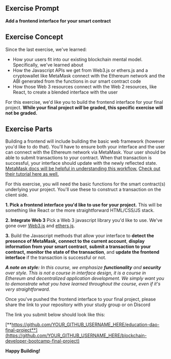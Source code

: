 ﻿## Exercise Prompt
**Add a frontend interface for your smart contract**
## Exercise Concept
Since the last exercise, we've learned: 

- How your users fit into our existing blockchain mental model. Specifically, we've learned about 
- How the Javascript APIs we get from Web3.js or ethers.js and a cryptowallet like MetaMask connect with the Ethereum network and the ABI generated from the functions in our smart contract code
- How those Web 3 resources connect with the Web 2 resources, like React, to create a blended interface with the user

For this exercise, we'd like you to build the frontend interface for your final project. **While your final project *will* be graded, this specific exercise will not be graded.** 
## Exercise Parts
Building a frontend will include building the basic web framework (however you'd like to do that). You'll have to ensure both your interface and the user can connect with the Ethereum network via MetaMask. Your user should be able to submit transactions to your contract. When that transaction is successful, your interface should update with the newly reflected state. [MetaMask docs will be helpful in understanding this workflow.](https://docs.metamask.io/guide/getting-started.html#basic-considerations) [Check out their tutorial here as well.](https://docs.metamask.io/guide/create-dapp.html#basic-action-part-1)

For this exercise, you will need the basic functions for the smart contract(s) underlying your project. You'll use these to construct a transaction on the client side.

**1. Pick a frontend interface you'd like to use for your project.** This will be something like React or the more straightforward HTML/CSS/JS stack.

**2. Integrate Web 3** Pick a Web 3 javascript library you'd like to use. We've gone over [Web3.js](https://web3js.readthedocs.io/en/v1.4.0/) and [ethers.js](https://docs.ethers.io/v5/).

**3.** Build the Javascript methods that allow your interface to **detect the presence of MetaMask,** **connect to the current account**, **display information from your smart contract**, **submit a transaction to your contract,** **monitor the state of the transaction**, and **update the frontend interface** if the transaction is successful or not.

***A note on style:** In this course, we emphasize **functionality** and **security** over style. This is not a course in interface design, it is a course in Ethereum and decentralized application development. We simply want you to demonstrate what you have learned throughout the course, even if it's very straightforward.*

Once you've pushed the frontend interface to your final project, please share the link to your repository with your study group or on Discord

The link you submit below should look like this:

[**https://github.com/YOUR_GITHUB_USERNAME_HERE/education-dao-final-project**](https://github.com/YOUR_GITHUB_USERNAME_HERE/blockchain-developer-bootcamp-final-project)

**Happy Building!**

